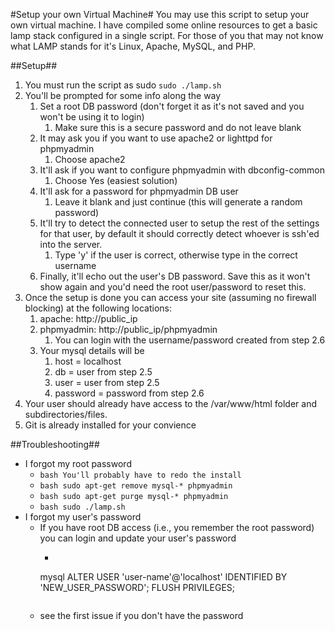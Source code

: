 #Setup your own Virtual Machine#
You may use this script to setup your own virtual machine.
I have compiled some online resources to get a basic lamp stack configured in a single script.
For those of you that may not know what LAMP stands for it's Linux, Apache, MySQL, and PHP.

##Setup##
1. You must run the script as sudo
```sudo ./lamp.sh```
2. You'll be prompted for some info along the way
	1. Set a root DB password (don't forget it as it's not saved and you won't be using it to login)
		1. Make sure this is a secure password and do not leave blank
	2. It may ask you if you want to use apache2 or lighttpd for phpmyadmin
		1. Choose apache2
	3. It'll ask if you want to configure phpmyadmin with dbconfig-common
		1. Choose Yes (easiest solution)
	4. It'll ask for a password for phpmyadmin DB user
		1. Leave it blank and just continue (this will generate a random password)
	5. It'll try to detect the connected user to setup the rest of the settings for that user, by default it should correctly detect whoever is ssh'ed into the server.
		1. Type 'y' if the user is correct, otherwise type in the correct username
	6. Finally, it'll echo out the user's DB password. Save this as it won't show again and you'd need the root user/password to reset this.
3. Once the setup is done you can access your site (assuming no firewall blocking) at the following locations:
	1. apache: http://public_ip
	2. phpmyadmin: http://public_ip/phpmyadmin
		1. You can login with the username/password created from step 2.6
	3. Your mysql details will be
		1. host = localhost
		2. db = user from step 2.5
		3. user = user from step 2.5
		4. password = password from step 2.6
4. Your user should already have access to the /var/www/html folder and subdirectories/files.
5. Git is already installed for your convience

##Troubleshooting##
* I forgot my root password
	* ```bash You'll probably have to redo the install```
	* ```bash sudo apt-get remove mysql-* phpmyadmin```
	* ```bash sudo apt-get purge mysql-* phpmyadmin```
	* ```bash sudo ./lamp.sh```
* I forgot my user's password
	* If you have root DB access (i.e., you remember the root password) you can login and update your user's password 
		* ```
		mysql ALTER USER 'user-name'@'localhost' IDENTIFIED BY 'NEW_USER_PASSWORD';
		FLUSH PRIVILEGES;
		```
	* see the first issue if you don't have the password
